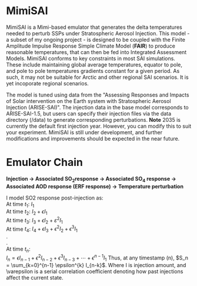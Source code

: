 # MimiSAI
MimiSAI is a Mimi-based emulator that generates the delta temperatures needed to perturb SSPs under Stratospheric Aerosol Injection. 
This model - a subset of my ongoing project - is designed to be coupled with the Finite Amplitude Impulse Response Simple Climate Model (**FAIR**) to produce reasonable temperatures, that can then be fed into Integrated Assessment Models.
MimiSAI conforms to key constraints in most SAI simulations. These include maintaining global average temperatures, equator to pole, and pole to pole temperatures gradients constant for a given period.
As such, it may not be suitable for Arctic and other regional SAI scenarios. It is yet incoporate regional scenarios. 

The model is tuned using data from the "Assessing Responses and Impacts of Solar intervention on the Earth system with Stratospheric Aerosol Injection (ARISE-SAI)". 
The injection data in the base model corresponds to ARISE-SAI-1.5, but users can specify their injection files via the data directory (/data) to generate corresponding perturbations. 
**Note** 2035 is currently the default first injection year. However, you can modify this to suit your experiment. 
MimiSAI is still under development, and further modifications and improvements should be expected in the near future.

# Emulator Chain 
**Injection → Associated SO<sub>2</sub>response → Associated SO<sub>4</sub> response  → Associated AOD response (ERF response)  →  Temperature perturbation**

I model SO2 response post-injection as:
\
At time $t_1$: $I_1$  
At time $t_2$: $I_2 + \epsilon I_1$  
At time $t_3$: $I_3 + \epsilon I_2 + \varepsilon^2 I_1$  
At time $t_4$: $I_4 + \epsilon I_3 + \epsilon^2 I_2 + \epsilon^3 I_1$  
.  
.  
At time $t_n$:  
$I_n = \epsilon I_{n-1} + \epsilon^2 I_{n-2} + \epsilon^3 I_{n-3} + \cdots + \epsilon^{n-1} I_1$
Thus, at any timestamp (n), $S_n = \sum_{k=0}^{n-1} \epsilon^{k} I_{n-k}$. Where I is injection amount, and \varepsilon is a serial correlation coefficient denoting how past injections affect the current state. 

